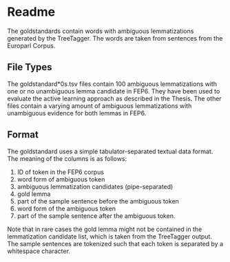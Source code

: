 # Readme
The goldstandards contain words with ambiguous lemmatizations generated by the TreeTagger. The words are taken from sentences from the Europarl Corpus.

## File Types

The goldstandard\*0s.tsv files contain 100 ambiguous lemmatizations with one or no unambiguous lemma candidate in FEP6. They have been used to evaluate the active learning approach as described in the Thesis. The other files contain a varying amount of ambiguous lemmatizations with unambiguous evidence for both lemmas in FEP6.

## Format
The goldstandard uses a simple tabulator-separated textual data format. The meaning of the columns is as follows:

 1. ID of token in the FEP6 corpus
 2. word form of ambiguous token
 3. ambiguous lemmatization candidates (pipe-separated)
 4. gold lemma 
 5. part of the sample sentence before the ambiguous token
 6. word form of the ambiguous token
 7. part of the sample sentence after the ambiguous token.

Note that in rare cases the gold lemma might not be contained in the lemmatization candidate list, which is taken from the TreeTagger output. 
The sample sentences are tokenized such that each token is separated by a whitespace character.
